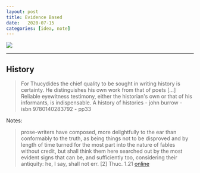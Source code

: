 ```yaml
---
layout: post
title: Evidence Based
date:   2020-07-15
categories: [idea, note]
---
```


![](https://www.researchgate.net/profile/Denise_Bowen/publication/313297427/figure/download/fig1/AS:513581353766912@1499458744569/Hierarchies-of-research-designs-and-levels-of-scientific-evidence.png)

---

## History

> For Thucydides the chief quality to be sought in writing history is certainty. He distinguishes his own work from that of poets [...]
> Reliable eyewitness testimony, either the historian's own or that of his informants, is indispensable. 
> <quote> A history of histories - john burrow - isbn 9780140283792 - pp33 </quote>

Notes: 
> prose-writers have composed, more delightfully to the ear than conformably to the truth, as being things not to be disproved and by length of time turned for the most part into the nature of fables without credit, but shall think them here searched out by the most evident signs that can be, and sufficiently too, considering their antiquity: he, I say, shall not err. [2]
> Thuc. 1.21 [online](http://www.perseus.tufts.edu/hopper/text?doc=Perseus%3Atext%3A1999.01.0247%3Abook%3D1%3Achapter%3D21)
